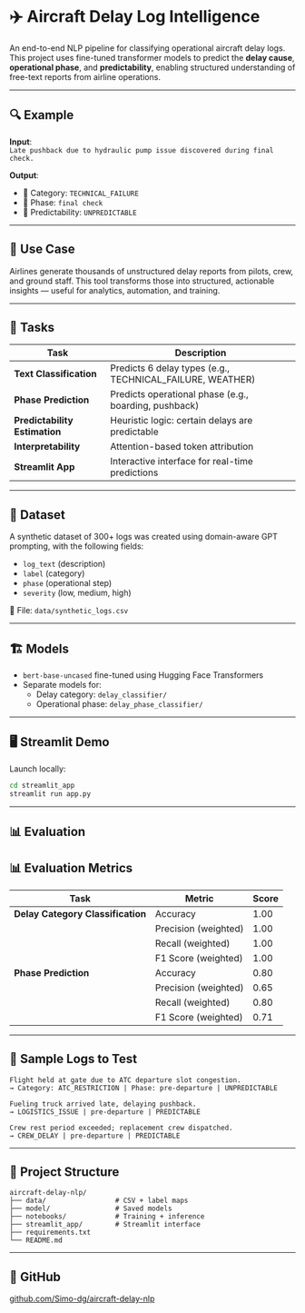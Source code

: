 # ✈️ Aircraft Delay Log Intelligence

An end-to-end NLP pipeline for classifying operational aircraft delay logs. This project uses fine-tuned transformer models to predict the **delay cause**, **operational phase**, and **predictability**, enabling structured understanding of free-text reports from airline operations.

---

## 🔍 Example

**Input**:  
`Late pushback due to hydraulic pump issue discovered during final check.`

**Output**:
- 🧠 Category: `TECHNICAL_FAILURE`
- 🧭 Phase: `final check`
- 🔮 Predictability: `UNPREDICTABLE`

---

## 🎯 Use Case

Airlines generate thousands of unstructured delay reports from pilots, crew, and ground staff. This tool transforms those into structured, actionable insights — useful for analytics, automation, and training.

---

## 🧠 Tasks

| Task | Description |
|------|-------------|
| **Text Classification** | Predicts 6 delay types (e.g., TECHNICAL_FAILURE, WEATHER) |
| **Phase Prediction** | Predicts operational phase (e.g., boarding, pushback) |
| **Predictability Estimation** | Heuristic logic: certain delays are predictable |
| **Interpretability** | Attention-based token attribution |
| **Streamlit App** | Interactive interface for real-time predictions |

---

## 🧾 Dataset

A synthetic dataset of 300+ logs was created using domain-aware GPT prompting, with the following fields:
- `log_text` (description)
- `label` (category)
- `phase` (operational step)
- `severity` (low, medium, high)

📁 File: `data/synthetic_logs.csv`

---

## 🏗️ Models

- `bert-base-uncased` fine-tuned using Hugging Face Transformers
- Separate models for:
  - Delay category: `delay_classifier/`
  - Operational phase: `delay_phase_classifier/`

---

## 🖥️ Streamlit Demo

Launch locally:

```bash
cd streamlit_app
streamlit run app.py
```

---

## 📊 Evaluation

## 📊 Evaluation Metrics

| Task                        | Metric       | Score |
|-----------------------------|--------------|-------|
| **Delay Category Classification** | Accuracy      | 1.00  |
|                              | Precision (weighted) | 1.00  |
|                              | Recall (weighted)    | 1.00  |
|                              | F1 Score (weighted)  | 1.00  |
| **Phase Prediction**         | Accuracy      | 0.80  |
|                              | Precision (weighted) | 0.65  |
|                              | Recall (weighted)    | 0.80  |
|                              | F1 Score (weighted)  | 0.71  |


---

## 🧪 Sample Logs to Test

```
Flight held at gate due to ATC departure slot congestion.
→ Category: ATC_RESTRICTION | Phase: pre-departure | UNPREDICTABLE

Fueling truck arrived late, delaying pushback.
→ LOGISTICS_ISSUE | pre-departure | PREDICTABLE

Crew rest period exceeded; replacement crew dispatched.
→ CREW_DELAY | pre-departure | PREDICTABLE
```

---

## 📂 Project Structure

```
aircraft-delay-nlp/
├── data/                 # CSV + label maps
├── model/                # Saved models
├── notebooks/            # Training + inference
├── streamlit_app/        # Streamlit interface
├── requirements.txt
└── README.md
```

---

## 🔗 GitHub

[github.com/Simo-dg/aircraft-delay-nlp](https://github.com/Simo-dg/aircraft-delay-nlp)

